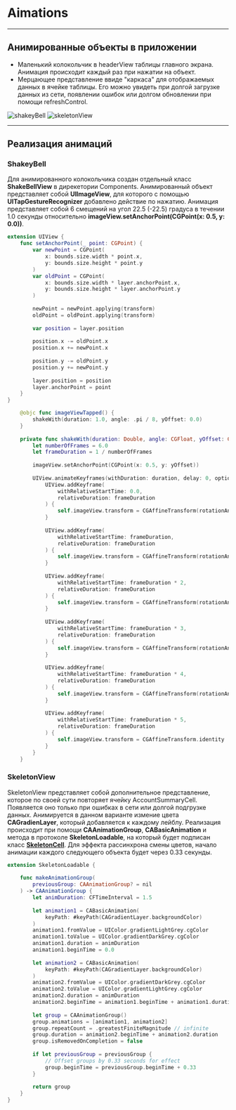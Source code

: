# Aimations

____


## Анимированные объекты в приложении

+ Маленький колокольчик в headerView таблицы главного экрана. Анимация происходит каждый раз при нажатии на объект.
+ Мерцающее представление ввиде "каркаса" для отображаемых данных в ячейке таблицы. Его можно увидеть при долгой загрузке данных из сети, появлении ошибок или долгом обновлении при помощи refreshControl. 

![shakeyBell](https://media.giphy.com/media/vkVX46y19T5owBBqT3/giphy.gif) ![skeletonView](https://media.giphy.com/media/kelHjkenET1fCc3vCO/giphy.gif)

___


## Реализация анимаций

### ShakeyBell
Для анимированного колокольчика создан отдельный класс __ShakeBellView__ в дирекетории Components.
Анимированный объект представляет собой __UIImageView__, для которого с помощью __UITapGestureRecognizer__ добавлено действие по нажатию. 
Анимация представляет собой 6 смещений на угол 22.5 (-22.5) градуса в течении 1.0 секунды относительно __imageView.setAnchorPoint(CGPoint(x: 0.5, y: 0.0))__.
```swift
extension UIView {
    func setAnchorPoint(_ point: CGPoint) {
        var newPoint = CGPoint(
            x: bounds.size.width * point.x,
            y: bounds.size.height * point.y
        )
        var oldPoint = CGPoint(
            x: bounds.size.width * layer.anchorPoint.x,
            y: bounds.size.height * layer.anchorPoint.y
        )
        
        newPoint = newPoint.applying(transform)
        oldPoint = oldPoint.applying(transform)
        
        var position = layer.position
        
        position.x -= oldPoint.x
        position.x += newPoint.x
        
        position.y -= oldPoint.y
        position.y += newPoint.y
        
        layer.position = position
        layer.anchorPoint = point
    }
}

    @objc func imageViewTapped() {
        shakeWith(duration: 1.0, angle: .pi / 8, yOffset: 0.0)
    }
    
    private func shakeWith(duration: Double, angle: CGFloat, yOffset: CGFloat) {
        let numberOfFrames = 6.0
        let frameDuration = 1 / numberOfFrames
        
        imageView.setAnchorPoint(CGPoint(x: 0.5, y: yOffset))
        
        UIView.animateKeyframes(withDuration: duration, delay: 0, options: []) {
            UIView.addKeyframe(
                withRelativeStartTime: 0.0,
                relativeDuration: frameDuration
            ) {
                self.imageView.transform = CGAffineTransform(rotationAngle: -angle)
            }
            
            UIView.addKeyframe(
                withRelativeStartTime: frameDuration,
                relativeDuration: frameDuration
            ) {
                self.imageView.transform = CGAffineTransform(rotationAngle: +angle)
            }
            
            UIView.addKeyframe(
                withRelativeStartTime: frameDuration * 2,
                relativeDuration: frameDuration
            ) {
                self.imageView.transform = CGAffineTransform(rotationAngle: -angle)
            }
            
            UIView.addKeyframe(
                withRelativeStartTime: frameDuration * 3,
                relativeDuration: frameDuration
            ) {
                self.imageView.transform = CGAffineTransform(rotationAngle: +angle)
            }
            
            UIView.addKeyframe(
                withRelativeStartTime: frameDuration * 4,
                relativeDuration: frameDuration
            ) {
                self.imageView.transform = CGAffineTransform(rotationAngle: -angle)
            }
            
            UIView.addKeyframe(
                withRelativeStartTime: frameDuration * 5,
                relativeDuration: frameDuration
            ) {
                self.imageView.transform = CGAffineTransform.identity
            }
        }
    }
```

### SkeletonView

SkeletonView представляет собой дополнительное представление, которое по своей сути повторяет ячейку AccountSummaryCell. 
Появляется оно только при ошибках в сети или долгой подгрузке данных. Анимируется в данном варианте измение цвета __CAGradienLayer__, который добавляется к каждому лейблу. Реализация происходит при помощи __CAAnimationGroup__, __CABasicAnimation__ и метода в протоколе __SkeletonLoadable__, на который будет подписан класс __[SkeletonCell](https://github.com/Olegajaro/BankeyApp/blob/main/BankeyApp/AccountSummary/Cells/SkeletonCell.swift)__.
Для эффекта рассинхрона смены цветов, начало анимации каждого следующего объекта будет через 0.33 секунды.

```swift
extension SkeletonLoadable {
    
    func makeAnimationGroup(
        previousGroup: CAAnimationGroup? = nil
    ) -> CAAnimationGroup {
        let animDuration: CFTimeInterval = 1.5
        
        let animation1 = CABasicAnimation(
            keyPath: #keyPath(CAGradientLayer.backgroundColor)
        )
        animation1.fromValue = UIColor.gradientLightGrey.cgColor
        animation1.toValue = UIColor.gradientDarkGrey.cgColor
        animation1.duration = animDuration
        animation1.beginTime = 0.0
        
        let animation2 = CABasicAnimation(
            keyPath: #keyPath(CAGradientLayer.backgroundColor)
        )
        animation2.fromValue = UIColor.gradientDarkGrey.cgColor
        animation2.toValue = UIColor.gradientLightGrey.cgColor
        animation2.duration = animDuration
        animation2.beginTime = animation1.beginTime + animation1.duration
        
        let group = CAAnimationGroup()
        group.animations = [animation1, animation2]
        group.repeatCount = .greatestFiniteMagnitude // infinite
        group.duration = animation2.beginTime + animation2.duration
        group.isRemovedOnCompletion = false
        
        if let previousGroup = previousGroup {
            // Offset groups by 0.33 seconds for effect
            group.beginTime = previousGroup.beginTime + 0.33
        }
        
        return group
    }
}
```











